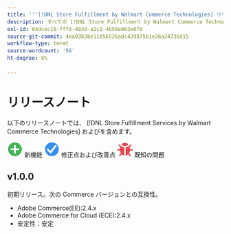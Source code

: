 ```yaml
---
title: '''[!DNL Store Fulfillment by Walmart Commerce Technologies] リリースノート'''
description: すべての [!DNL Store Fulfillment by Walmart Commerce Technologies] リリース。
exl-id: 04dcec10-fff8-483d-a2c1-4b58e063e0f0
source-git-commit: 4ea03b3be11056526adc42d875b1e26a24736d15
workflow-type: tm+mt
source-wordcount: '56'
ht-degree: 8%

---
```


# リリースノート

以下のリリースノートでは、 [!DNL Store Fulfillment Services by Walmart Commerce Technologies] およびを含めます。

![新規](../assets/new.svg) 新機能
![修正された問題](../assets/fix.svg) 修正点および改善点
![既知の問題](../assets/bug.svg) 既知の問題

## v1.0.0

初期リリース。次の Commerce バージョンとの互換性。

* Adobe Commerce(EE):2.4.x
* Adobe Commerce for Cloud (ECE):2.4.x
* 安定性：安定
